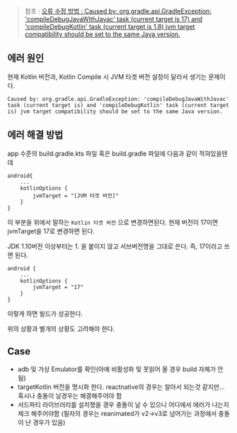> 참조 : [오류 수정 방법 : Caused by: org.gradle.api.GradleException: 'compileDebugJavaWithJavac' task (current target is 17) and 'compileDebugKotlin' task (current target is 1.8) jvm target compatibility should be set to the same Java version.](https://kotlinworld.com/426)

## 에러 원인

현재 Kotlin 버전과, Kotlin Compile 시 JVM 타겟 버전 설정이 달라서 생기는 문제이다.

```
Caused by: org.gradle.api.GradleException: 'compileDebugJavaWithJavac' task (current target is) and 'compileDebugKotlin' task (current target is) jvm target compatibility should be set to the same Java version.
```

## 에러 해결 방법

app 수준의 build.gradle.kts 파일 혹은 build.gradle 파일에 다음과 같이 적혀있을텐데

```
android{
	...
	kotlinOptions {
		jvmTarget = "[JVM 타겟 버전]"
	}
}
```

이 부분을 위에서 말하는 `Kotlin 타겟 버전` 으로 변경하면된다.
현재 버전이 17이면 jvmTarget을 17로 변경하면 된다.

JDK 1.10버전 이상부터는 1. 을 붙이지 않고 서브버전명을 그대로 쓴다. 즉, 17이라고 쓰면 된다.

```
android {
	...
	kotlinOptions {
		jvmTarget = "17"
	}
}
```

이렇게 하면 빌드가 성공한다.

위의 상황과 별개의 상황도 고려해야 한다.

## Case

- adb 및 가상 Emulator를 확인(아예 비활성화 및 못읽어 올 경우 build 자체가 안됨)
- targetKotlin 버전을 명시화 한다. reactnative의 경우는 알아서 되는것 같지만…혹시나 충돌이 날경우는 해결해주어야 함
- 서드파티 라이브러리를 설치했을 경우 충돌이 날 수 있으니 어디에서 에러가 나는지 체크 해주어야함 (필자의 경우는 reanimated가 v2→v3로 넘어가는 과정에서 충돌이 난 경우가 있음)
